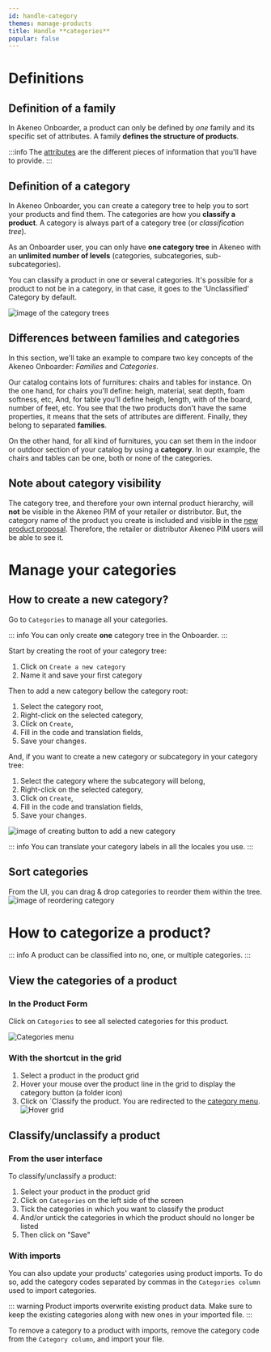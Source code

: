 ```yaml
---
id: handle-category
themes: manage-products
title: Handle **categories**
popular: false
---
```


# Definitions
## Definition of a family
In Akeneo Onboarder, a product can only be defined by *one* family and its specific set of attributes. A family **defines the structure of products**.

:::info
The [attributes](./onboarder/articles/update-products.html#the-attribute-panel) are the different pieces of information that you'll have to provide.
:::

## Definition of a category
In Akeneo Onboarder, you can create a category tree to help you to sort your products and find them. The categories are how you **classify a product**. A category is always part of a category tree (or *classification tree*).

As an Onboarder user, you can only have **one category tree** in Akeneo with an **unlimited number of levels** (categories, subcategories, sub-subcategories).

You can classify a product in one or several categories. It's possible for a product to not be in a category, in that case, it goes to the 'Unclassified' Category by default.

![image of the category trees](../img/Settings_CategoryTree.png)



## Differences between families and categories
In this section, we'll take an example to compare two key concepts of the Akeneo Onboarder: *Families* and *Categories*.

Our catalog contains lots of furnitures: chairs and tables for instance.
On the one hand, for chairs you'll define: heigh, material, seat depth, foam softness, etc, And, for table you'll define heigh, length, with of the board, number of feet, etc. You see that the two products don't have the same properties, it means that the sets of attributes are different. Finally, they belong to separated **families**.

On the other hand, for all kind of furnitures, you can set them in the indoor or outdoor section of your catalog by using a **category**. In our example, the chairs and tables can be one, both or none of the categories.

## Note about category visibility
The category tree, and therefore your own internal product hierarchy,  will **not** be visible in the Akeneo PIM of your retailer or distributor. But, the category name of the product you create is included and visible in the [new product proposal](/onboarder/articles/supplier-synchronization.html). Therefore, the retailer or distributor
 Akeneo PIM users will be able to see it.

# Manage your categories
## How to create a new category?

Go to `Categories` to manage all your categories.

::: info
You can only create **one** category tree in the Onboarder.
:::


Start by creating the root of your category tree:
1. Click on `Create a new category`
1. Name it and save your first category

Then to add a new category bellow the category root:
1. Select the category root,
1. Right-click on the selected category,
1. Click on `Create`,
1. Fill in the code and translation fields,
1. Save your changes.

And, if you want to create a new category or subcategory in your category tree:
1. Select the category where the subcategory will belong,
1. Right-click on the selected category,
1. Click on `Create`,
1. Fill in the code and translation fields,
1. Save your changes.

![image of creating button to add a new category](../img/Settings_CreateASubcategory.png)

::: info
You can translate your category labels in all the locales you use.
:::

## Sort categories

From the UI, you can drag & drop categories to reorder them within the tree.
![image of reordering category ](../img/Settings_SortingCategoriesProcess.png)


# How to categorize a product?

::: info
A product can be classified into no, one, or multiple categories.
:::

## View the categories of a product
### In the Product Form

Click on `Categories` to see all selected categories for this product. 

![Categories menu](../img/Products_PEF_Category-menu.png)

### With the shortcut in the grid

1.  Select a product in the product grid
1.  Hover your mouse over the product line in the grid to display the category button (a folder icon)
1.  Click on `Classify the product. You are redirected to the [category menu](/handle-category.html#in-the-product-form).
![Hover grid](../img/Products_GridHover_Category.png)


## Classify/unclassify a product
### From the user interface

To classify/unclassify a product:
1.  Select your product in the product grid
1.  Click on `Categories` on the left side of the screen
1.  Tick the categories in which you want to classify the product
1.  And/or untick the categories in which the product should no longer be listed
1.  Then click on "Save"

### With imports

You can also update your products' categories using product imports. To do so, add the category codes separated by commas in the `Categories column` used to import categories.

::: warning
Product imports overwrite existing product data. Make sure to keep the existing categories along with new ones in your imported file.
:::

To remove a category to a product with imports, remove the category code from the `Category column`, and import your file.

